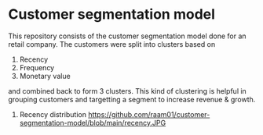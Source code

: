 # Customer segmentation model

This repository consists of the customer segmentation model done for an retail company. The customers were split into clusters based on 

1. Recency
2. Frequency
3. Monetary value

and combined back to form 3 clusters. This kind of clustering is helpful in grouping customers and targetting a segment to increase revenue & growth.

1. Recency distribution
https://github.com/raam01/customer-segmentation-model/blob/main/recency.JPG
